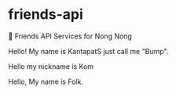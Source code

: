 # friends-api
🐶 Friends API Services for Nong Nong

Hello! My name is KantapatS just call me "Bump".

Hello my nickname is Kom

Hello, My name is Folk.
